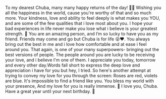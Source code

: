 <p id="birthdayMessage" class="message"> To my dearest Chuba, many many happy returns of the day! 🎂🎈  
Wishing you all the happiness in the world, cause you're worthy of that and so much more. Your kindness, love and ability to feel deeply is what makes you YOU, and are some of the few qualities that i love most about you. I hope your bad experiences in life never make you lose what i believe is your greatest strength. 🌷
You are an amazing person, and I’m so lucky to have you as my friend. Friends may come and go but Chuba is for life 😝❤️. 
You always bring out the best in me and i love how comfortable and at ease i feel around you. That again, is one of your many superpowers- bringing out the best versions of people. The people around you are lucky to be receiving your love, and i believe I'm one of them. I appreciate you today, tomorrow and every other day.Words fall short to express the deep love and appreciation i have for you but hey, I tried. So here's another attempt at trying to convey my love for you through the screen: 
  Roses are red, violets are blue.
  It's impossible to find a friend like you.
  You bless my world with your presence,
And my love for you is really immense. 🤪
  I love you, Chuba. Have a great year until your next birthday. 💐</p>
<!---
<!---
suw0/suw0 is a ✨ special ✨ repository because its `README.md` (this file) appears on your GitHub profile.
You can click the Preview link to take a look at your changes.
--->
